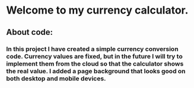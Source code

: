 # Welcome to my currency calculator.


## About code:
### In this project I have created a simple currency conversion code. Currency values are fixed, but in the future I will try to implement them from the cloud so that the calculator shows the real value. I added a page background that looks good on both desktop and mobile devices.
